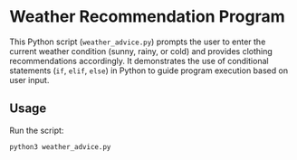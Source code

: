 # Weather Recommendation Program

This Python script (`weather_advice.py`) prompts the user to enter the current weather condition (sunny, rainy, or cold) and provides clothing recommendations accordingly. It demonstrates the use of conditional statements (`if`, `elif`, `else`) in Python to guide program execution based on user input.

## Usage

Run the script:

```bash
python3 weather_advice.py
